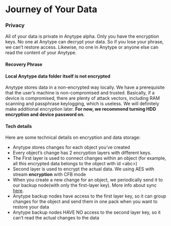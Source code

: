 # Journey of Your Data



### Privacy <a href="#privacy" id="privacy"></a>

All of your data is private in Anytype alpha. Only you have the encryption keys. No one at Anytype can decrypt your data. So if you lose your phrase, we can’t restore access. Likewise, no one in Anytype or anyone else can read the content of your Anytype.

#### Recovery Phrase <a href="#keychain" id="keychain"></a>



#### Local Anytype data folder itself is not encrypted <a href="#local-anytype-data-folder-itself-is-not-encrypted" id="local-anytype-data-folder-itself-is-not-encrypted"></a>

Anytype stores data in a non-encrypted way locally. We have a prerequisite that the user’s machine is non-compromised and trusted. Basically, if a device is compromised, there are plenty of attack vectors, including RAM scanning and passphrase keylogging, which is useless. We will definitely make additional encryption later. **For now, we recommend turning HDD encryption and device password on.**

#### Tech details <a href="#tech-details" id="tech-details"></a>

Here are some technical details on encryption and data storage:

* Anytype stores changes for each object you’ve created
* Every object’s change has 2 encryption layers with different keys.
* The First layer is used to connect changes within an object (for example, all this encrypted data belongs to the object with id \<abc>)
* Second layer is used to encrypt the actual data. We using AES with stream **encryption** with CFB mode
* When you create a new change for an object, we periodically send it to our backup node(with only the first-layer key). More info about sync [here](https://app.gitbook.com/o/Ssa9i5QAuI6HhV4jXCLv/s/JbcKxgThRdSa4vZyLbvH/faqs/syncing-and-p2p).
* Anytype backup nodes have access to the first layer key, so it can group changes for the object and send them in one pack when you want to restore your data
* Anytype backup nodes HAVE NO access to the second layer key, so it can’t read the actual changes to the data
